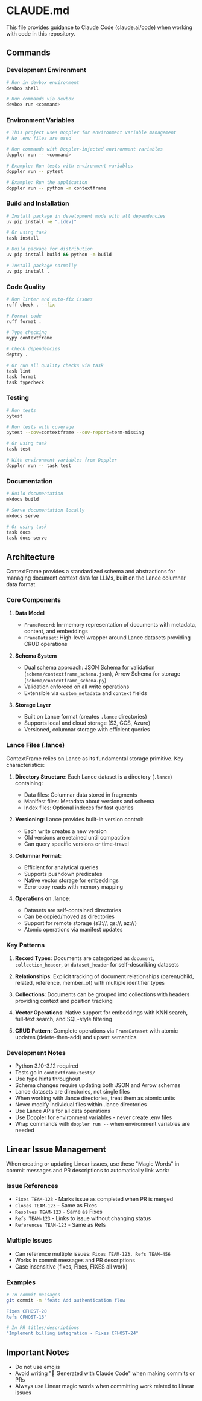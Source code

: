# CLAUDE.md

This file provides guidance to Claude Code (claude.ai/code) when working with code in this repository.

## Commands

### Development Environment
```bash
# Run in devbox environment
devbox shell

# Run commands via devbox
devbox run <command>
```

### Environment Variables
```bash
# This project uses Doppler for environment variable management
# No .env files are used

# Run commands with Doppler-injected environment variables
doppler run -- <command>

# Example: Run tests with environment variables
doppler run -- pytest

# Example: Run the application
doppler run -- python -m contextframe
```

### Build and Installation
```bash
# Install package in development mode with all dependencies
uv pip install -e ".[dev]"

# Or using task
task install

# Build package for distribution
uv pip install build && python -m build

# Install package normally
uv pip install .
```

### Code Quality
```bash
# Run linter and auto-fix issues
ruff check . --fix

# Format code
ruff format .

# Type checking
mypy contextframe

# Check dependencies
deptry .

# Or run all quality checks via task
task lint
task format
task typecheck
```

### Testing
```bash
# Run tests
pytest

# Run tests with coverage
pytest --cov=contextframe --cov-report=term-missing

# Or using task
task test

# With environment variables from Doppler
doppler run -- task test
```

### Documentation
```bash
# Build documentation
mkdocs build

# Serve documentation locally
mkdocs serve

# Or using task
task docs
task docs-serve
```

## Architecture

ContextFrame provides a standardized schema and abstractions for managing document context data for LLMs, built on the Lance columnar data format.

### Core Components

1. **Data Model**
   - `FrameRecord`: In-memory representation of documents with metadata, content, and embeddings
   - `FrameDataset`: High-level wrapper around Lance datasets providing CRUD operations

2. **Schema System**
   - Dual schema approach: JSON Schema for validation (`schema/contextframe_schema.json`), Arrow Schema for storage (`schema/contextframe_schema.py`)
   - Validation enforced on all write operations
   - Extensible via `custom_metadata` and `context` fields

3. **Storage Layer**
   - Built on Lance format (creates `.lance` directories)
   - Supports local and cloud storage (S3, GCS, Azure)
   - Versioned, columnar storage with efficient queries

### Lance Files (.lance)

ContextFrame relies on Lance as its fundamental storage primitive. Key characteristics:

1. **Directory Structure**: Each Lance dataset is a directory (`.lance`) containing:
   - Data files: Columnar data stored in fragments
   - Manifest files: Metadata about versions and schema
   - Index files: Optional indexes for fast queries

2. **Versioning**: Lance provides built-in version control:
   - Each write creates a new version
   - Old versions are retained until compaction
   - Can query specific versions or time-travel

3. **Columnar Format**: 
   - Efficient for analytical queries
   - Supports pushdown predicates
   - Native vector storage for embeddings
   - Zero-copy reads with memory mapping

4. **Operations on .lance**:
   - Datasets are self-contained directories
   - Can be copied/moved as directories
   - Support for remote storage (s3://, gs://, az://)
   - Atomic operations via manifest updates

### Key Patterns

1. **Record Types**: Documents are categorized as `document`, `collection_header`, or `dataset_header` for self-describing datasets

2. **Relationships**: Explicit tracking of document relationships (parent/child, related, reference, member_of) with multiple identifier types

3. **Collections**: Documents can be grouped into collections with headers providing context and position tracking

4. **Vector Operations**: Native support for embeddings with KNN search, full-text search, and SQL-style filtering

5. **CRUD Pattern**: Complete operations via `FrameDataset` with atomic updates (delete-then-add) and upsert semantics

### Development Notes

- Python 3.10-3.12 required
- Tests go in `contextframe/tests/`
- Use type hints throughout
- Schema changes require updating both JSON and Arrow schemas
- Lance datasets are directories, not single files
- When working with .lance directories, treat them as atomic units
- Never modify individual files within .lance directories
- Use Lance APIs for all data operations
- Use Doppler for environment variables - never create .env files
- Wrap commands with `doppler run --` when environment variables are needed

## Linear Issue Management

When creating or updating Linear issues, use these "Magic Words" in commit messages and PR descriptions to automatically link work:

### Issue References

- `Fixes TEAM-123` - Marks issue as completed when PR is merged
- `Closes TEAM-123` - Same as Fixes
- `Resolves TEAM-123` - Same as Fixes
- `Refs TEAM-123` - Links to issue without changing status
- `References TEAM-123` - Same as Refs

### Multiple Issues

- Can reference multiple issues: `Fixes TEAM-123, Refs TEAM-456`
- Works in commit messages and PR descriptions
- Case insensitive (fixes, Fixes, FIXES all work)

### Examples

```bash
# In commit messages
git commit -m "feat: Add authentication flow

Fixes CFHOST-20
Refs CFHOST-16"

# In PR titles/descriptions
"Implement billing integration - Fixes CFHOST-24"
```

## Important Notes

- Do not use emojis
- Avoid writing  "🤖 Generated with Claude Code" when making commits or PRs
- Always use Linear magic words when committing work related to Linear issues
